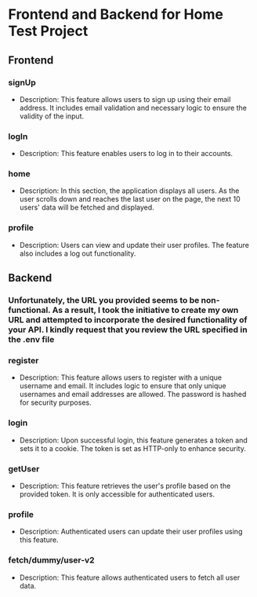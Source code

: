 # Frontend and Backend for Home Test Project

## Frontend

### signUp
- Description: This feature allows users to sign up using their email address. It includes email validation and necessary logic to ensure the validity of the input.

### logIn
- Description: This feature enables users to log in to their accounts.

### home
- Description: In this section, the application displays all users. As the user scrolls down and reaches the last user on the page, the next 10 users' data will be fetched and displayed.

### profile
- Description: Users can view and update their user profiles. The feature also includes a log out functionality.

## Backend

### Unfortunately, the URL you provided seems to be non-functional. As a result, I took the initiative to create my own URL and attempted to incorporate the desired functionality of your API. I kindly request that you review the URL specified in the .env file 

### register
- Description: This feature allows users to register with a unique username and email. It includes logic to ensure that only unique usernames and email addresses are allowed. The password is hashed for security purposes.

### login
- Description: Upon successful login, this feature generates a token and sets it to a cookie. The token is set as HTTP-only to enhance security.

### getUser
- Description: This feature retrieves the user's profile based on the provided token. It is only accessible for authenticated users.

### profile
- Description: Authenticated users can update their user profiles using this feature.

### fetch/dummy/user-v2
- Description: This feature allows authenticated users to fetch all user data.